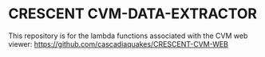 # CRESCENT CVM-DATA-EXTRACTOR

This repository is for the lambda functions associated with the CVM web viewer: https://github.com/cascadiaquakes/CRESCENT-CVM-WEB 
